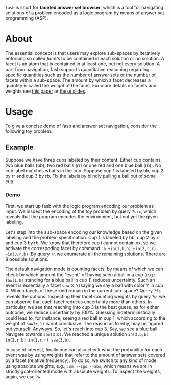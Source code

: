 `fasb` is short for **faceted answer set browser**, which is a tool for
navigating solutions of a problem encoded as a logic program by means of answer
set programming (ASP).

# About
The essential concept is that users may explore sub-spaces by iteratively
enforcing so called _facets_ to be contained in each solution or no solution. A
facet is an atom that is contained in at least one, but not every solution. A
part from navigation, fasb supports quantitative reasoning regarding specific
quantities such as the number of answer sets or the number of facets within a
sub-space. The amount by which a facet decreases a quantity is called the
_weight_ of the facet. For more details on facets and weights see [this
paper](https://ojs.aaai.org/index.php/AAAI/article/view/20506) or [these
slides](https://easychair.org/smart-slide/slide/KcTv#).

# Usage
To give a concise demo of fasb and answer set navigation, consider the
following toy problem.


## Example
Suppose we have three cups labeled by their content. Either cup contains, two
blue balls (bb), two red balls (rr) or one red and one blue ball (rb) . No cup
label matches what's in the cup. Suppose cup 1 is labeled by bb, cup 2 by rr
and cup 3 by rb. Fix the labels by blindly pulling a ball out of some cup.

### Demo
First, we start up fasb with the logic program encoding our problem as input.
We inspect the encoding of the toy problem by query `?src`, which reveals
that the program encodes the environment, but not yet the given labeling. 

Let's step into the sub-space encoding our knowledge based on the given
labeling and the problem specification. Cup 1 is labeled by bb, cup 2 by rr and
cup 3 by rb. We know that therefore cup i cannot contain xx, so we activate the
correspoding facet by command `:a ~in(1,b,b) ~in(2,r,r) ~in(3,r,b)`. By query
`?n` we enumerate all the remaining solutions. There are 8 possible solutions.

The default navigation mode is counting facets, by means of which we can check
by which amount the "event" of having seen a ball in a cup (e.g.: `saw(1,b)`
standing for a blue ball in cup 1) reduces uncertainty. Such an event is
essentially a facet `saw(X,Y)`saying we say a ball with color Y in cup X. Which
facets of these kind remain in the current sub-space? Query `?fs` reveals the
options. Inspecting their facet-counting weights by query `?w`, we can observe
that each facet reduces uncertainty more than others. In particular, we see
that reaching into cup 3 is the best guess, as for either outcome, we reduce
uncertainty by 100%. Guessing indeterministically could lead to, for instance,
seeing a red ball in cup 1, which according to the weight of `saw(r,1)` is not
conclusive. The reason as to why, may be figured out yourself. Anyways. So,
let's reach into cup 3. Say, we see a blue ball. Navigate towards `saw(3,b)`.
We reached a unique solution `in(3,b,b) in(2,r,b) in(1,r,r) saw(3,b)`.

In case of interest, finally one can also check what the probability for each
event was by using weights that refer to the amount of answer sets covered by a
facet (relative frequency). To do so, we switch to any kind of mode using
absolute weights, e.g., `:sm --sgo --abs`, which means we are in strictly
goal-oriented mode with absolute weights. To inspect the weights, again, we use
`?w`.



